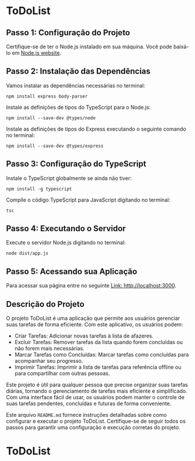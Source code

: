# ToDoList

## Passo 1: Configuração do Projeto
Certifique-se de ter o Node.js instalado em sua máquina. Você pode baixá-lo em [Node.js website](https://nodejs.org/).

## Passo 2: Instalação das Dependências
Vamos instalar as dependências necessárias no terminal:
```
npm install express body-parser
```
Instale as definições de tipos do TypeScript para o Node.js:
```
npm install --save-dev @types/node
```
Instale as definições de tipos do Express executando o seguinte comando no terminal:
```
npm install --save-dev @types/express
```

## Passo 3: Configuração do TypeScript
Instale o TypeScript globalmente se ainda não tiver:
```
npm install -g typescript
```
Compile o código TypeScript para JavaScript digitando no terminal:
```
tsc
```

## Passo 4: Executando o Servidor
Execute o servidor Node.js digitando no terminal:
```
node dist/app.js
```

## Passo 5: Acessando sua Aplicação
Para acessar sua página entre no seguinte [Link: http://localhost:3000](http://localhost:3000).

## **Descrição do Projeto**
O projeto ToDoList é uma aplicação que permite aos usuários gerenciar suas tarefas de forma eficiente. Com este aplicativo, os usuários podem:

- Criar Tarefas: Adicionar novas tarefas à lista de afazeres.
- Excluir Tarefas: Remover tarefas da lista quando forem concluídas ou não forem mais necessárias.
- Marcar Tarefas como Concluídas: Marcar tarefas como concluídas para acompanhar seu progresso.
- Imprimir Tarefas: Imprimir a lista de tarefas para referência offline ou para compartilhar com outras pessoas.

Este projeto é útil para qualquer pessoa que precise organizar suas tarefas diárias, tornando o gerenciamento de tarefas mais eficiente e simplificado. Com uma interface fácil de usar, os usuários podem manter o controle de suas tarefas pendentes, concluídas e futuras de forma conveniente.

Este arquivo `README.md` fornece instruções detalhadas sobre como configurar e executar o projeto ToDoList. Certifique-se de seguir todos os passos para garantir uma configuração e execução corretas do projeto.
# ToDoList

